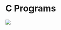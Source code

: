 # C Programs
<img src="https://myiena.files.wordpress.com/2019/08/396-3965857_c-c-programming-language-logo-clipart.jpg">
